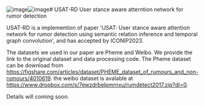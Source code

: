 ![image](https://github.com/TAN-OpenLab/USAT-RD/assets/73208458/c66a18d2-95bf-470b-9907-8c0ee4d118e2)![image](https://github.com/TAN-OpenLab/USAT-RD/assets/73208458/a6fb1d56-dda1-4bed-b3a6-410fb1e0fe4c)# USAT-RD
User stance aware atterntion network for rumor detection

USAT-RD is a implemention of paper 'USAT: User stance aware attention network for rumor detection using semantic relation inference and temporal graph convolution', and has accepted by ICONIP2023.


The datasets we used in our paper are Pheme and Weibo. We provide the link to the original dataset and data processing code. The Pheme dataset can be download from https://figshare.com/articles/dataset/PHEME_dataset_of_rumours_and_non-rumours/4010619. the weibo dataset is avalable at https://www.dropbox.com/s/7ewzdrbelpmrnxu/rumdetect2017.zip?dl=0.

Details will coming soon.
